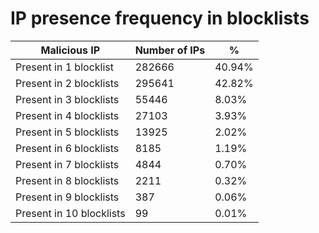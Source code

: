 # IP presence frequency in blocklists
| Malicious IP | Number of IPs | % |
|----|----|----|
| Present in 1 blocklist | 282666 | 40.94% |
| Present in 2 blocklists | 295641 | 42.82% |
| Present in 3 blocklists | 55446 | 8.03% |
| Present in 4 blocklists | 27103 | 3.93% |
| Present in 5 blocklists | 13925 | 2.02% |
| Present in 6 blocklists | 8185 | 1.19% |
| Present in 7 blocklists | 4844 | 0.70% |
| Present in 8 blocklists | 2211 | 0.32% |
| Present in 9 blocklists | 387 | 0.06% |
| Present in 10 blocklists | 99 | 0.01% |
